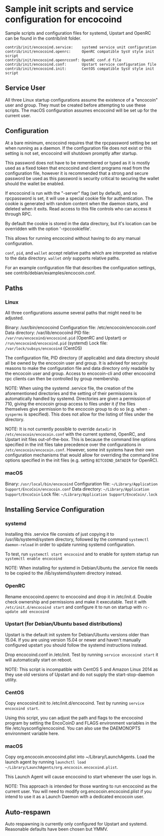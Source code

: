 Sample init scripts and service configuration for encocoind
==========================================================

Sample scripts and configuration files for systemd, Upstart and OpenRC
can be found in the contrib/init folder.

    contrib/init/encocoind.service:    systemd service unit configuration
    contrib/init/encocoind.openrc:     OpenRC compatible SysV style init script
    contrib/init/encocoind.openrcconf: OpenRC conf.d file
    contrib/init/encocoind.conf:       Upstart service configuration file
    contrib/init/encocoind.init:       CentOS compatible SysV style init script

Service User
---------------------------------

All three Linux startup configurations assume the existence of a "encocoin" user
and group.  They must be created before attempting to use these scripts.
The macOS configuration assumes encocoind will be set up for the current user.

Configuration
---------------------------------

At a bare minimum, encocoind requires that the rpcpassword setting be set
when running as a daemon.  If the configuration file does not exist or this
setting is not set, encocoind will shutdown promptly after startup.

This password does not have to be remembered or typed as it is mostly used
as a fixed token that encocoind and client programs read from the configuration
file, however it is recommended that a strong and secure password be used
as this password is security critical to securing the wallet should the
wallet be enabled.

If encocoind is run with the "-server" flag (set by default), and no rpcpassword is set,
it will use a special cookie file for authentication. The cookie is generated with random
content when the daemon starts, and deleted when it exits. Read access to this file
controls who can access it through RPC.

By default the cookie is stored in the data directory, but it's location can be overridden
with the option '-rpccookiefile'.

This allows for running encocoind without having to do any manual configuration.

`conf`, `pid`, and `wallet` accept relative paths which are interpreted as
relative to the data directory. `wallet` *only* supports relative paths.

For an example configuration file that describes the configuration settings,
see contrib/debian/examples/encocoin.conf.

Paths
---------------------------------

### Linux

All three configurations assume several paths that might need to be adjusted.

Binary:              /usr/bin/encocoind
Configuration file:  /etc/encocoin/encocoin.conf
Data directory:      /var/lib/encocoind
PID file:            `/var/run/encocoind/encocoind.pid` (OpenRC and Upstart) or `/run/encocoind/encocoind.pid` (systemd)
Lock file:           `/var/lock/subsys/encocoind` (CentOS)

The configuration file, PID directory (if applicable) and data directory
should all be owned by the encocoin user and group.  It is advised for security
reasons to make the configuration file and data directory only readable by the
encocoin user and group.  Access to encocoin-cli and other encocoind rpc clients
can then be controlled by group membership.

NOTE: When using the systemd .service file, the creation of the aforementioned
directories and the setting of their permissions is automatically handled by
systemd. Directories are given a permission of 710, giving the encocoin group
access to files under it _if_ the files themselves give permission to the
encocoin group to do so (e.g. when `-sysperms` is specified). This does not allow
for the listing of files under the directory.

NOTE: It is not currently possible to override `datadir` in
`/etc/encocoin/encocoin.conf` with the current systemd, OpenRC, and Upstart init
files out-of-the-box. This is because the command line options specified in the
init files take precedence over the configurations in
`/etc/encocoin/encocoin.conf`. However, some init systems have their own
configuration mechanisms that would allow for overriding the command line
options specified in the init files (e.g. setting `BITCOIND_DATADIR` for
OpenRC).

### macOS

Binary:              `/usr/local/bin/encocoind`
Configuration file:  `~/Library/Application Support/EncoCoin/encocoin.conf`
Data directory:      `~/Library/Application Support/EncoCoin`
Lock file:           `~/Library/Application Support/EncoCoin/.lock`

Installing Service Configuration
-----------------------------------

### systemd

Installing this .service file consists of just copying it to
/usr/lib/systemd/system directory, followed by the command
`systemctl daemon-reload` in order to update running systemd configuration.

To test, run `systemctl start encocoind` and to enable for system startup run
`systemctl enable encocoind`

NOTE: When installing for systemd in Debian/Ubuntu the .service file needs to be copied to the /lib/systemd/system directory instead.

### OpenRC

Rename encocoind.openrc to encocoind and drop it in /etc/init.d.  Double
check ownership and permissions and make it executable.  Test it with
`/etc/init.d/encocoind start` and configure it to run on startup with
`rc-update add encocoind`

### Upstart (for Debian/Ubuntu based distributions)

Upstart is the default init system for Debian/Ubuntu versions older than 15.04. If you are using version 15.04 or newer and haven't manually configured upstart you should follow the systemd instructions instead.

Drop encocoind.conf in /etc/init.  Test by running `service encocoind start`
it will automatically start on reboot.

NOTE: This script is incompatible with CentOS 5 and Amazon Linux 2014 as they
use old versions of Upstart and do not supply the start-stop-daemon utility.

### CentOS

Copy encocoind.init to /etc/init.d/encocoind. Test by running `service encocoind start`.

Using this script, you can adjust the path and flags to the encocoind program by
setting the EncoCoinD and FLAGS environment variables in the file
/etc/sysconfig/encocoind. You can also use the DAEMONOPTS environment variable here.

### macOS

Copy org.encocoin.encocoind.plist into ~/Library/LaunchAgents. Load the launch agent by
running `launchctl load ~/Library/LaunchAgents/org.encocoin.encocoind.plist`.

This Launch Agent will cause encocoind to start whenever the user logs in.

NOTE: This approach is intended for those wanting to run encocoind as the current user.
You will need to modify org.encocoin.encocoind.plist if you intend to use it as a
Launch Daemon with a dedicated encocoin user.

Auto-respawn
-----------------------------------

Auto respawning is currently only configured for Upstart and systemd.
Reasonable defaults have been chosen but YMMV.
